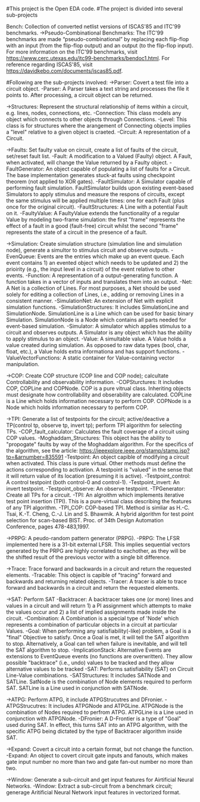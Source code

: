 #This project is the Open EDA code.
#The project is divided into several sub-projects

Bench: Collection of converted netlist versions of ISCAS'85 and ITC'99 benchmarks. 
->Pseudo-Combinational Benchmarks: The ITC'99 benchmarks are made “pseudo-combinational” by replacing each flip-flop with an input (from the flip-flop output) and an output (to the flip-flop input). For more information on the ITC'99 benchmarks, visit https://www.cerc.utexas.edu/itc99-benchmarks/bendoc1.html. For reference regarding ISCAS'85, visit https://davidkebo.com/documents/iscas85.pdf.

#Following are the sub-projects involved:
->Parser: Covert a test file into a circuit object.
	-Parser: A Parser takes a text string and processes the file it points to. After processing, a circuit object can be returned.

->Structures: Represent the structural relationship of items within a circuit, e.g. lines, nodes, connections, etc.
	-Connection: This class models any object which connects to other objects through Connections.
	-Level: This class is for structures where the arangement of Connecting objects implies a "level" relative to a given object is craeted.
	-Circuit: A representation of a Circuit.

->Faults: Set faulty value on circuit, create a list of faults of the circuit, set/reset fault list.
	-Fault: A modification to a Valued (Faulty) object. A Fault, when activated, will change the Value returned by a Faulty object.
	-FaultGenerator: An object capable of populating a list of faults for a Circuit. The base implementation generates stuck-at faults using checkpoint theorem (not applied to XOR gates).
	-FaultSimulator: A Simulator capable of performing fault simulation. FaultSimulator builds upon existing event-based Simulators to apply stimulus and measure the respons of circuits, except the same stimulus will be applied multiple times: one for each Fault (plus once for the original circuit).
	-FaultStructures: A Line with a potential Fault on it.
	-FaultyValue: A FaultyValue extends the functionality of a regular Value by modeling two-frame simulation: the first "frame" represents the effect of a fault in a good (fault-free) circuit whilst the second "frame" represents the state of a circuit in the presence of a fault.

->Simulation: Create simulation structure (simulation line and simulation node), generate a simultor to stimulus circuit and observe outputs.
	-EvenQueue: Events are the entries which make up an event queue. Each event contains 1) an evented object which needs to be updated and 2) the prioirity (e.g., the input level in a circuit) of the event relative to other events.
	-Function: A representation of a output-generating function. A function takes in a vector of inputs and translates them into an output.
	-Net: A Net is a collection of Lines. For most purposes, a Net should be used solely for editing a collection of Lines, i.e., adding or removing Lines in a consistent manner.
	-SimulationNet: An extension of Net with explicit simulation functions.
	-SimulationStructures: It includes SimulationLine and SimulationNode. SimulationLine is a Line which can be used for basic binary Simulation. SimulationNode is a Node which contains all parts needed for event-based simulation.
	-Simulator: A simulator which applies stimulus to a circuit and observes outputs. A Simulator is any object which has the ability to apply stimulus to an object.
	-Value: A simultable value. A Value holds a value created during simulation. As opposed to raw data types (bool, char, float, etc.), a Value holds extra informationa and has support functions.
	-ValueVectorFunctions: A static container for Value-containing vector manipulation.
	
->COP: Create COP structure (COP line and COP node); calcultate Controllability and observability information.
	-COPSturctures: It includes COP, COPLine and COPNode. COP is a pure vitrual class. Inheriting objects must designate how controllability and obserability are calculated. COPLine is a Line which holds information necessary to perform COP. COPNode is a Node which holds information necessary to perform COP.

->TPI: Generate a list of testpoints for the circuit; active/deactive a TP(control tp, observe tp, invert tp); perform TPI algorithm for selecting TPs.
	-COP_fault_calculator: Calculates the fault coverage of a circuit using COP values.
	-Moghaddam_Structures: This object has the ability to "propogate" faults by way of the Moghaddam algorithm. For the specifics of the algorithm, see the article: https://ieeexplore.ieee.org/stamp/stamp.jsp?tp=&arnumber=835591
	-Testpoint:  An object capible of modifying a circuit when activated. This class is pure virtual. Other methods must define the actions corresponding to activation. A testpoint is "valued" in the sense that it will return value of its location (presuming it is active).
	-Testpoint_control: A control testpoint (both control-0 and control-1).
	-Testpoint_invert: An invert testpoint.
	-Testpoint_observe: An observe testpoint.
	-TPGenerator: Create all TPs for a circuit.
	-TPI: An algroithm which implements iterative test point insertion (TPI). This is a pure-virtual class describing the features of any TPI algorithm.
	-TPI_COP: COP-based TPI. Method is simliar as H.-C. Tsai, K.-T. Cheng, C.-J. Lin and S. Bhawmik. A hybrid algorithm for test point selection for scan-based BIST. Proc. of 34th Design Automation Conference, pages 478-483,1997.

->PRPG: A peudo-random pattern generator (PRPG). 
	-PRPG: The LFSR implemented here is a 31-bit external LFSR. This implies sequential vectors generated by the PRPG are highly correlated to eachother, as they will be the shifted result of the previous vector with a single bit difference.

->Trace: Trace forward and backwards in a circuit and return the requested elements.
	-Tracable: This object is capible of "tracing" forward and backwards and returning related objects.
	-Tracer:  A tracer is able to trace forward and backwards in a circuit and return the requested elements.
	
->SAT: Perform SAT
	-Backtracer: A backtracer takes one (or more) lines and values in a circuit and will return 1) a PI assignment which attempts to make the values occur and 2) a list of implied assignments made inside the circuit.
	-Combination: A Combination is a special type of 'Node' which represents a combination of particular objects in a circuit at particular Values.
	-Goal: When performing any satisfiability(-like) problem, a Goal is a "final" Objective to satisfy. Once a Goal is met, it will tell the SAT algorithm to stop. Alternatively, a Goal can tell when failure is inevitable, and will tell the SAT algorithm to stop.
	-ImplicationStack:  Alternative Events are extensions to EventQueue events (no functions are overwritten). They allow possible "backtrace" (i.e., undo) values to be tracked and they allow alternative values to be tracked
	-SAT: Performs satisfiability (SAT) on Circuit Line-Value combinations.
	-SATStructures: It includes SATNode and SATLine. SatNode is the combination of Node elements required to perform SAT. SATLine is a Line used in conjunction with SATNode.

->ATPG: Perform ATPG, it include ATPGStrucutres and DFronier.
	-ATPGStrucutres: It includes ATPGNode and ATPGLine. ATPGNode is the combination of Nodes required to perfrom ATPG. ATPGLine is a Line used in conjunction with ATPGNode.
	-DFronier: A D-Frontier is a type of "Goal" used during SAT. In effect, this turns SAT into an ATPG algorithm, with the specific ATPG being dictated by the type of Backtracer algorithm inside SAT.

->Expand: Covert a circuit into a certain format, but not change the function. 
	-Expand: An object to covert circuit gate inputs and fanouts, which makes gate input number no more than two and gate fan-out number no more than two.
	
->Window: Generate a sub-circuit and get input features for Airtificial Neural Networks.
	-Window: Extract a sub-circuit from a benchmark circuit; generage Aritificial Neural Network input features in vectorized format.
